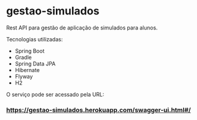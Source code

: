 # gestao-simulados

Rest API para gestão de aplicação de simulados para alunos.

Tecnologias utilizadas:
 - Spring Boot
 - Gradle
 - Spring Data JPA
 - Hibernate
 - Flyway
 - H2
 
 O serviço pode ser acessado pela URL:
 ### https://gestao-simulados.herokuapp.com/swagger-ui.html#/
